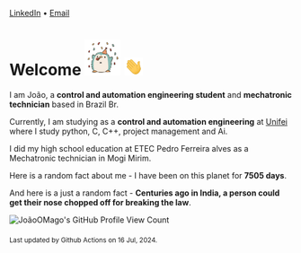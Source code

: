 [LinkedIn](https://www.linkedin.com/in/joão-pedro-gozzoli-b95641301/) &bull;
[Email](joaopedrogozzoli@gmail.com)

# Welcome <img src="happy.gif" height="64px" /> <img src="wave.gif" height="32px" />

I am João, a  **control and automation engineering student** and **mechatronic technician** based in Brazil Br.

Currently, I am studying as a **control and automation engineering** at [Unifei](https://unifei.edu.br) where I study python, C, C++, project management and Ai.

I did my high school education at ETEC Pedro Ferreira alves as a Mechatronic technician in Mogi Mirim.

Here is a random fact about me - I have been on this planet for **7505 days**.

And here is a just a random fact -  **Centuries ago in India, a person could get their nose chopped off for breaking the law**.

![JoãoOMago's GitHub Profile View Count](https://komarev.com/ghpvc/?username=JoaoOMago)

<sub>Last updated by Github Actions on 16 Jul, 2024.</sub>
